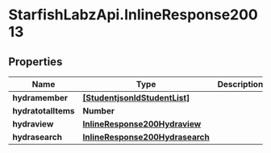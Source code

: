 # StarfishLabzApi.InlineResponse20013

## Properties
Name | Type | Description | Notes
------------ | ------------- | ------------- | -------------
**hydramember** | [**[StudentjsonldStudentList]**](StudentjsonldStudentList.md) |  | 
**hydratotalItems** | **Number** |  | [optional] 
**hydraview** | [**InlineResponse200Hydraview**](InlineResponse200Hydraview.md) |  | [optional] 
**hydrasearch** | [**InlineResponse200Hydrasearch**](InlineResponse200Hydrasearch.md) |  | [optional] 
